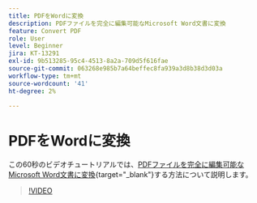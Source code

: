 ```yaml
---
title: PDFをWordに変換
description: PDFファイルを完全に編集可能なMicrosoft Word文書に変換
feature: Convert PDF
role: User
level: Beginner
jira: KT-13291
exl-id: 9b513285-95c4-4513-8a2a-709d5f616fae
source-git-commit: 063268e985b7a64beffec8fa939a3d8b38d3d03a
workflow-type: tm+mt
source-wordcount: '41'
ht-degree: 2%

---
```


# PDFをWordに変換

この60秒のビデオチュートリアルでは、[PDFファイルを完全に編集可能なMicrosoft Word文書に変換](https://www.adobe.com/jp/acrobat/online/pdf-to-word.html){target="_blank"}する方法について説明します。

>[!VIDEO](https://video.tv.adobe.com/v/3411376?quality=12&learn=on&hidetitle=true)
